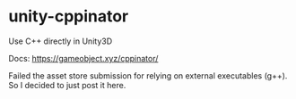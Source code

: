 # unity-cppinator
Use C++ directly in Unity3D

Docs: https://gameobject.xyz/cppinator/

Failed the asset store submission for relying on external executables (g++).
So I decided to just post it here.

